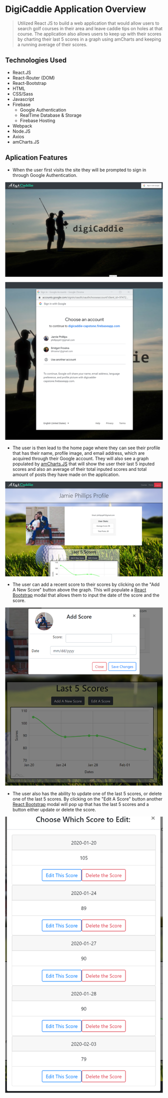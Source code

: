 # DigiCaddie Application Overview
>Utilized React JS to build a web application that would allow users to search golf courses in their area and leave caddie tips on holes at that course. The application also allows users to keep up with their scores by charting their last 5 scores in a graph using amCharts and keeping a running average of their scores.

## Technologies Used
* React.JS
* React-Router (DOM)
* React-Bootstrap
* HTML
* CSS/Sass
* Javascript
* Firebase
    - Google Authentication
    - RealTime Database & Storage
    - Firebase Hosting
* Webpack
* Node.JS
* Axios
* amCharts.JS

## Aplication Features
* When the user first visits the site they will be prompted to sign in through Google Authentication. 

![Authentication Page](https://github.com/phillipsja97/digiCaddie/blob/master/src/Assets/UnAuthed.PNG?raw=true)

![Google Auth](https://github.com/phillipsja97/digiCaddie/blob/master/src/Assets/GoogleAuth.PNG?raw=true)

* The user is then lead to the home page where they can see their profile that has their name, profile image, and email address, which are acquired through their Google account. They will also see a graph populated by [amCharts.JS](https://www.amcharts.com/) that will show the user their last 5 inputed scores and also an average of their total inputed scores and total amount of posts they have made on the application.

![HomePage](https://github.com/phillipsja97/digiCaddie/blob/master/src/Assets/digiCaddieScreenShot.png?raw=true)

* The user can add a recent score to their scores by clicking on the "Add A New Score" button above the graph. This will populate a [React Bootstrap](https://react-bootstrap.github.io/) modal that allows them to input the date of the score and the score.

![Add A Score](https://github.com/phillipsja97/digiCaddie/blob/master/src/Assets/AddScore.PNG?raw=true)

* The user also has the ability to update one of the last 5 scores, or delete one of the last 5 scores. By clicking on the "Edit A Score" button another [React Bootstrap](https://react-bootstrap.github.io/) modal will pop up that has the last 5 scores and a button either update or delete the score.

![Edit/Delete Score](https://github.com/phillipsja97/digiCaddie/blob/master/src/Assets/EditingScore.PNG?raw=true)


